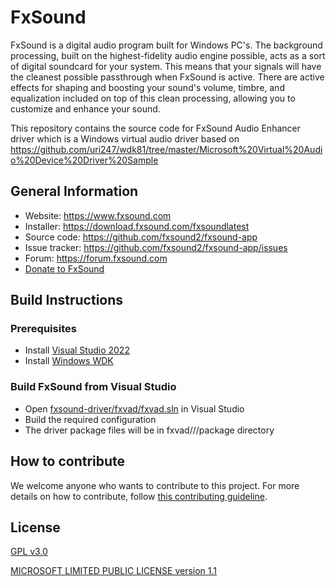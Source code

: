 # FxSound

FxSound is a digital audio program built for Windows PC's. The background processing, built on the highest-fidelity audio engine possible, acts as a sort of digital soundcard for your system. This means that your signals will have the cleanest possible passthrough when FxSound is active. There are active effects for shaping and boosting your sound's volume, timbre, and equalization included on top of this clean processing, allowing you to customize and enhance your sound.

This repository contains the source code for FxSound Audio Enhancer driver which is a Windows virtual audio driver based on https://github.com/uri247/wdk81/tree/master/Microsoft%20Virtual%20Audio%20Device%20Driver%20Sample

## General Information
* Website: https://www.fxsound.com
* Installer: https://download.fxsound.com/fxsoundlatest
* Source code: https://github.com/fxsound2/fxsound-app
* Issue tracker: https://github.com/fxsound2/fxsound-app/issues
* Forum: https://forum.fxsound.com
* [Donate to FxSound](https://www.paypal.com/donate/?hosted_button_id=JVNQGYXCQ2GPG)
  
## Build Instructions
### Prerequisites
* Install [Visual Studio 2022](https://visualstudio.microsoft.com/vs)
* Install [Windows WDK](https://learn.microsoft.com/en-us/windows-hardware/drivers/download-the-wdk)
  
### Build FxSound from Visual Studio
* Open [fxsound-driver/fxvad/fxvad.sln](https://github.com/fxsound2/fxsound-driver/blob/main/fxvad/fxvad.sln) in Visual Studio
* Build the required configuration
* The driver package files will be in fxvad/<Platform>/<Configration>/package directory

## How to contribute
We welcome anyone who wants to contribute to this project. For more details on how to contribute, follow [this contributing guideline](./CONTRIBUTING.md).

## License
[GPL v3.0](https://github.com/fxsound2/fxsound-driver/blob/main/LICENSE)

[MICROSOFT LIMITED PUBLIC LICENSE version 1.1](https://github.com/fxsound2/fxsound-driver/blob/dev/license.rtf)